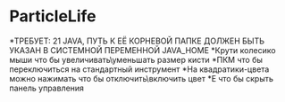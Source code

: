 # ParticleLife
*ТРЕБУЕТ: 21 JAVA, ПУТЬ К ЕЁ КОРНЕВОЙ ПАПКЕ ДОЛЖЕН БЫТЬ УКАЗАН В СИСТЕМНОЙ ПЕРЕМЕННОЙ JAVA_HOME
*Крути колесико мыши что бы увеличивать\уменьшать размер кисти
*ПКМ что бы переключиться на стандартный инструмент
*На квадратики-цвета можно нажимать что бы отключить\включить цвет
*E что бы скрыть панель управления

